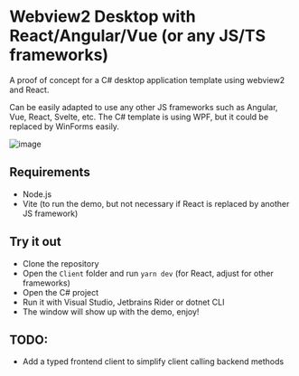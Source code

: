 # Webview2 Desktop with React/Angular/Vue (or any JS/TS frameworks)
A proof of concept for a C# desktop application template using webview2 and React.

Can be easily adapted to use any other JS frameworks such as Angular, Vue, React, Svelte, etc. The C# template is using WPF, but it could be replaced by WinForms easily.

![image](https://user-images.githubusercontent.com/25111613/188023537-92a8f833-e9fc-47d9-bde2-6ee6b77e4d36.png)

## Requirements
- Node.js
- Vite (to run the demo, but not necessary if React is replaced by another JS framework)

## Try it out
- Clone the repository
- Open the `Client` folder and run `yarn dev` (for React, adjust for other frameworks)
- Open the C# project
- Run it with Visual Studio, Jetbrains Rider or dotnet CLI
- The window will show up with the demo, enjoy!

## TODO:
- Add a typed frontend client to simplify client calling backend methods
